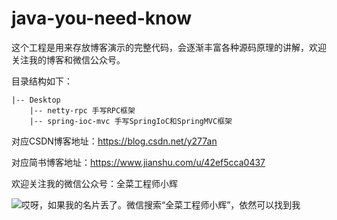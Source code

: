 # java-you-need-know

这个工程是用来存放博客演示的完整代码，会逐渐丰富各种源码原理的讲解，欢迎关注我的博客和微信公众号。

目录结构如下：
```
|-- Desktop  
    |-- netty-rpc 手写RPC框架
    |-- spring-ioc-mvc 手写SpringIoC和SpringMVC框架
```

对应CSDN博客地址：https://blog.csdn.net/y277an

对应简书博客地址：https://www.jianshu.com/u/42ef5cca0437

欢迎关注我的微信公众号：全菜工程师小辉

![哎呀，如果我的名片丢了。微信搜索“全菜工程师小辉”，依然可以找到我](http://mseddl.gitee.io/photos/always/weixin-public.png)
